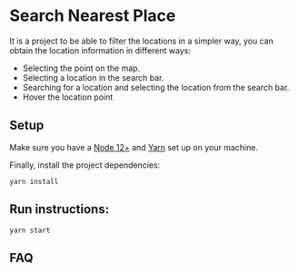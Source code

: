 # Search Nearest Place

It is a project to be able to filter the locations in a simpler way, you can obtain the location information in different ways:
- Selecting the point on the map.
- Selecting a location in the search bar.
- Searching for a location and selecting the location from the search bar.
- Hover the location point

## Setup

Make sure you have a [Node 12+](https://nodejs.org/en/) and [Yarn](https://yarnpkg.com/) set up on your machine.

Finally, install the project dependencies:

```
yarn install
```

## Run instructions:

```
yarn start
```

## FAQ
